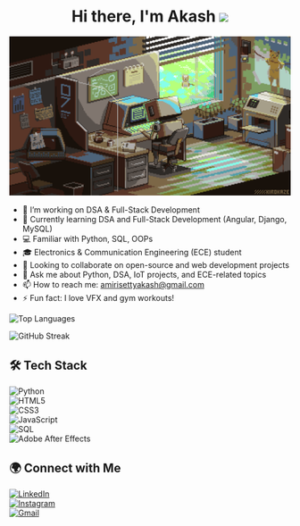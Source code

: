 <div align="center">

# Hi there, I'm Akash <img src="https://raw.githubusercontent.com/MartinHeinz/MartinHeinz/master/wave.gif" width="30px">

![My GIF](https://github.com/AkashAmirisetty/AkashAmirisetty/blob/main/akash2.gif)

</div>

- 🔭 I’m working on DSA & Full-Stack Development
- 🌱 Currently learning DSA and Full-Stack Development (Angular, Django, MySQL)
- 💻 Familiar with Python, SQL, OOPs
- 🎓 Electronics & Communication Engineering (ECE) student
- 👯 Looking to collaborate on open-source and web development projects
- 💬 Ask me about Python, DSA, IoT projects, and ECE-related topics
- 📫 How to reach me: amirisettyakash@gmail.com
- ⚡ Fun fact: I love VFX and gym workouts!

![Top Languages](https://github-readme-stats.vercel.app/api/top-langs/?username=AkashAmirisetty&layout=compact&theme=radical)

![GitHub Streak](https://streak-stats.demolab.com?user=AkashAmirisetty&theme=radical)

## 🛠️ Tech Stack  
![Python](https://img.shields.io/badge/Python-3776AB?style=for-the-badge&logo=python&logoColor=white)  
![HTML5](https://img.shields.io/badge/HTML5-E34F26?style=for-the-badge&logo=html5&logoColor=white)  
![CSS3](https://img.shields.io/badge/CSS3-1572B6?style=for-the-badge&logo=css3&logoColor=white)  
![JavaScript](https://img.shields.io/badge/JavaScript-F7DF1E?style=for-the-badge&logo=javascript&logoColor=black)  
![SQL](https://img.shields.io/badge/SQL-4479A1?style=for-the-badge&logo=mysql&logoColor=white)  
![Adobe After Effects](https://img.shields.io/badge/Adobe%20After%20Effects-9999FF?style=for-the-badge&logo=adobeaftereffects&logoColor=white)  

## 🌍 Connect with Me  
[![LinkedIn](https://img.shields.io/badge/LinkedIn-0A66C2?style=for-the-badge&logo=linkedin&logoColor=white)](https://www.linkedin.com/in/akashamirisetty)  
[![Instagram](https://img.shields.io/badge/Instagram-E4405F?style=for-the-badge&logo=instagram&logoColor=white)](https://www.instagram.com/akash._ig)  
[![Gmail](https://img.shields.io/badge/Gmail-D14836?style=for-the-badge&logo=gmail&logoColor=white)](mailto:amirisettyakash@gmail.com)  
